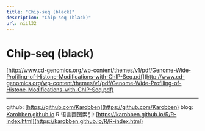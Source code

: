 ```yaml
---
title: "Chip-seq (black)"
description: "Chip-seq (black)"
url: niil32
---
```


# Chip-seq (black)


[http://www.cd-genomics.org/wp-content/themes/v1/pdf/Genome-Wide-Profiling-of-Histone-Modifications-with-ChIP-Seq.pdf](http://www.cd-genomics.org/wp-content/themes/v1/pdf/Genome-Wide-Profiling-of-Histone-Modifications-with-ChIP-Seq.pdf)

---
github: [https://github.com/Karobben](https://github.com/Karobben)
blog: [Karobben.github.io](http://Karobben.github.io)
R 语言画图索引: [https://karobben.github.io/R/R-index.html](https://karobben.github.io/R/R-index.html)

